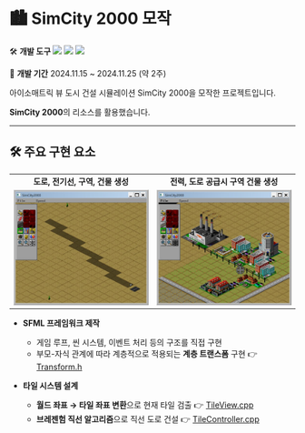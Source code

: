 # 🏙️ SimCity 2000 모작


🛠️ **개발 도구**
<img src="https://img.shields.io/badge/C++-00599C?style=flat-square&logo=cplusplus&logoColor=white"/> <img src="https://img.shields.io/badge/SFML-8CC445?style=flat-square&logo=sfml&logoColor=white"/> <img src="https://img.shields.io/badge/ImGui-00465B?style=flat-square"/>

📅 **개발 기간**
2024.11.15 ~ 2024.11.25 (약 2주)

아이소매트릭 뷰 도시 건설 시뮬레이션 SimCity 2000을 모작한 프로젝트입니다.

**SimCity 2000**의 리소스를 활용했습니다.

---

## 🛠️ 주요 구현 요소
<table>
  <tr>
    <td align="center"><strong>도로, 전기선, 구역, 건물 생성</strong></td>
    <td align="center"><strong>전력, 도로 공급시 구역 건물 생성</strong></td>
  </tr>
  <tr>
    <td><img src="./ScreenShot/Road.jpg"/></td>
    <td><img src="./ScreenShot/City.jpg"/></td>
  </tr>
</table>

- **SFML 프레임워크 제작**
  - 게임 루프, 씬 시스템, 이벤트 처리 등의 구조를 직접 구현
  - 부모-자식 관계에 따라 계층적으로 적용되는 **계층 트랜스폼** 구현 👉 [Transform.h](https://github.com/KALI-UM/SFML-SimCity2000/blob/master/SFML_SimCity2000/Framework/Transform.h)

- **타일 시스템 설계**
  - **월드 좌표 → 타일 좌표 변환**으로 현재 타일 검출 👉 [TileView.cpp](https://github.com/KALI-UM/SFML-SimCity2000/blob/master/SFML_SimCity2000/Tile/TileView.cpp#L69)
  - **브레젠험 직선 알고리즘**으로 직선 도로 건설 👉 [TileController.cpp](https://github.com/KALI-UM/SFML-SimCity2000/blob/master/SFML_SimCity2000/Tile/TileController.cpp#L342)
